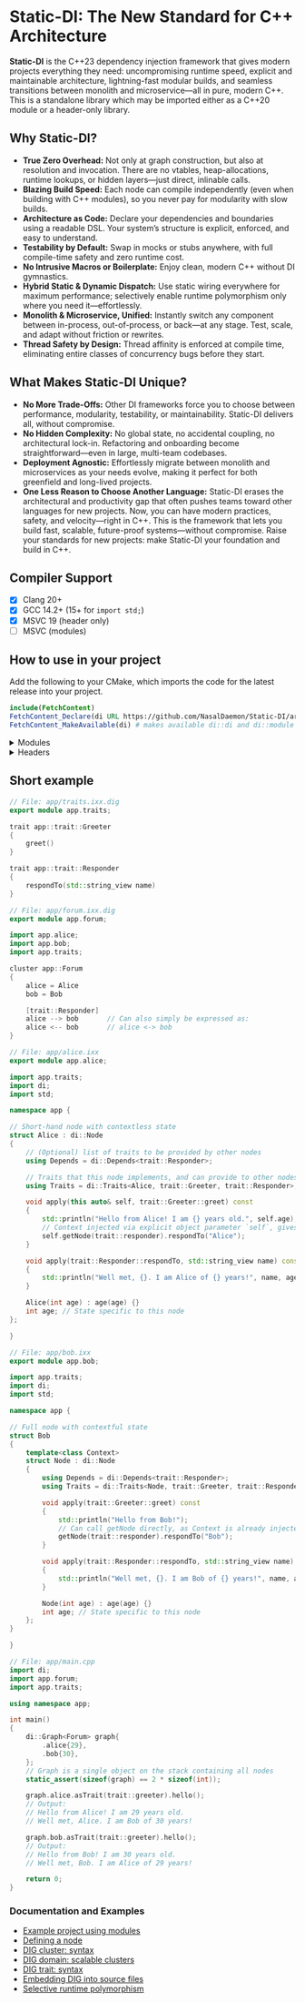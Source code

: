 # Static-DI: The New Standard for C++ Architecture

**Static-DI** is the C++23 dependency injection framework that gives modern projects everything they need: uncompromising runtime speed, explicit and maintainable architecture, lightning-fast modular builds, and seamless transitions between monolith and microservice—all in pure, modern C++. This is a standalone library which may be imported either as a C++20 module or a header-only library.

## Why Static-DI?

- **True Zero Overhead:** Not only at graph construction, but also at resolution and invocation. There are no vtables, heap-allocations, runtime lookups, or hidden layers—just direct, inlinable calls.
- **Blazing Build Speed:** Each node can compile independently (even when building with C++ modules), so you never pay for modularity with slow builds.
- **Architecture as Code:** Declare your dependencies and boundaries using a readable DSL. Your system’s structure is explicit, enforced, and easy to understand.
- **Testability by Default:** Swap in mocks or stubs anywhere, with full compile-time safety and zero runtime cost.
- **No Intrusive Macros or Boilerplate:** Enjoy clean, modern C++ without DI gymnastics.
- **Hybrid Static & Dynamic Dispatch:** Use static wiring everywhere for maximum performance; selectively enable runtime polymorphism only where you need it—effortlessly.
- **Monolith & Microservice, Unified:** Instantly switch any component between in-process, out-of-process, or back—at any stage. Test, scale, and adapt without friction or rewrites.
- **Thread Safety by Design:** Thread affinity is enforced at compile time, eliminating entire classes of concurrency bugs before they start.

## What Makes Static-DI Unique?

- **No More Trade-Offs:** Other DI frameworks force you to choose between performance, modularity, testability, or maintainability. Static-DI delivers all, without compromise.
- **No Hidden Complexity:** No global state, no accidental coupling, no architectural lock-in. Refactoring and onboarding become straightforward—even in large, multi-team codebases.
- **Deployment Agnostic:** Effortlessly migrate between monolith and microservices as your needs evolve, making it perfect for both greenfield and long-lived projects.
- **One Less Reason to Choose Another Language:** Static-DI erases the architectural and productivity gap that often pushes teams toward other languages for new projects. Now, you can have modern practices, safety, and velocity—right in C++. This is the framework that lets you build fast, scalable, future-proof systems—without compromise. Raise your standards for new projects: make Static-DI your foundation and build in C++.

## Compiler Support
- [x] Clang 20+
- [x] GCC 14.2+ (15+ for `import std;`)
- [x] MSVC 19 (header only)
- [ ] MSVC (modules)

## How to use in your project
Add the following to your CMake, which imports the code for the latest release into your project.
```CMake
include(FetchContent)
FetchContent_Declare(di URL https://github.com/NasalDaemon/Static-DI/archive/refs/heads/latest.tar.gz)
FetchContent_MakeAvailable(di) # makes available di::di and di::module
```
<details>
<summary>Modules</summary>

### Modules
You can link the modularized library (so you can `import di;`), with
```CMake
target_link_library(your_modules_lib PUBLIC di::module)
```
To generate module files from the Static-DI DSL (aka dig), use `target_generate_di_modules`.
```CMake
target_generate_di_modules(your_modules_lib
    [MODULE_DIR rel/path=""]
    [GLOB rel/path...]  # explicitly list dirs to search for .ixx.dig files
    [FILES rel/path...] # explicitly list .ixx.dig files
    [EMBED rel/path...] # explicitly list files with embedded dig
)
```
It generates .ixx modules from .ixx.dig files, and .ixx modules from any files listed in EMBED. All generated modules are added to the target.
<details>
<summary>Generating .cpp files for parallel compilation of nodes and faster incremental builds (optional)</summary>

#### Generating .cpp files

To generate {graph}.{node}.cpp files which instantiate your {app.node}:impl implementation partitions for a specified graph, use `target_generate_di_src`. As each {graph}.{node}.cpp will have visibility of all sibling nodes' module interfaces (via its injected Context), it is important for each {app.node} module interface not to define any non-template functions, leaving as much as possible of the implementation in the respective {app.node}:impl implementation partition.

By having each {app.node}:impl implementation instantiated in a separate {graph}.{node}.cpp file, it allows all listed nodes to be compiled in parallel which can greatly speed up compilation. It also means that only one {graph}.{node}.cpp file will need to be recompiled if its respective {app.node}:impl implementation changes, rather than all nodes in the graph, greatly improving incremental build times during development.
```CMake
# Consider enabling LTO for production builds so that inter-node function calls are inlined
set_property(TARGET your_modules_lib PROPERTY INTERPROCEDURAL_OPTIMIZATION TRUE)
# Alternatively, enable LTO for your whole project:
# set(CMAKE_INTERPROCEDURAL_OPTIMIZATION TRUE)

# Generate .cpp files for listed nodes and add them to the target
target_generate_di_src(your_modules_lib
    [ID unique]                                # needed if target_generate_di_src(...) is used more than once with the same GRAPH_MODULE
    [COMMON_MODULES module.name...]            # modules to import in all generated .cpp files for this graph
    [COMMON_HEADERS path/to/header.hpp...]     # headers to include in all generated .cpp files for this graph
    GRAPH_MODULE your.app.cluster              # module containing the root cluster within which each listed node exists
    GRAPH_TYPE   di::Graph<your::app::Cluster> # the type of the graph within which each listed node has a context
    NODES                                      # List of pairs: node.path.from.root.cluster   module.name[:impl]
        apple          your.app.apple:impl
        orange         your.app.orange         # :impl is default implementation parition name, so it can be ommitted
        path.to.pear   your.app.pear:node_impl # :node_impl parition is used instead of :impl
        all, in, one   your.app.all, your.app.in, your.app.one
        # nodes all+in+one to be instantiated in the same generated cpp
)
```
</details>
</details>
<details>
<summary>Headers</summary>

### Headers
You can link the header library (so you can `#include <di/di.hpp>`), with
```CMake
target_link_library(your_headers_lib PUBLIC di::di)
```
To generate header files from the Static-DI DSL (aka dig), use `target_generate_di_headers`.
```CMake
target_generate_di_headers(your_headers_lib
    [INCLUDE_DIR rel/path=""]
    [GLOB rel/path...]  # explicitly list dirs to search for .hxx.dig files
    [FILES rel/path...] # explicitly list .hxx.dig files
    # explicitly list files with embedded dig
    [EMBED rel/input/path full/include/header.hxx]...
)
```
It generates .hxx headers from .hxx.dig files, and header files from any files listed in EMBED. All files generated from .hxx.dig are added to the target with the same include path as the input .hxx.dig files. All generated headers from embed files can be included with `#include "full/include/header.hxx"`
<details>
<summary>Generating .cpp files for parallel compilation of nodes and faster incremental builds (optional)</summary>

#### Generating .cpp files

To generate {graph.node}.cpp files which instantiate your {node}.tpp implementation files for a specified graph, use `target_generate_di_src`. As each {graph.node}.cpp will have visibility of all sibling nodes' headers (via its injected Context), it is important for each {node}.hpp not define any non-template functions, leaving as much of the implementation in the respective {node}.tpp file as possible (which should not be included in any headers).

By having each {node}.tpp implementation instantiated in a separate {graph.node}.cpp file, it allows all listed nodes to be compiled in parallel which can greatly speed up compilation. It also means that only one {graph.node}.cpp file will need to be recompiled if its respective {node}.tpp implementation changes, rather than all nodes in the graph, greatly improving incremental build times during development.
```CMake
# Consider enabling LTO for production builds so that inter-node function calls are inlined
set_property(TARGET your_headers_lib PROPERTY INTERPROCEDURAL_OPTIMIZATION TRUE)
# Alternatively, enable LTO for your whole project:
# set(CMAKE_INTERPROCEDURAL_OPTIMIZATION TRUE)

# Generate .cpp files for listed nodes and add them to the target
target_generate_di_src(your_headers_lib
    [UNITY]                                    # instantiate all nodes in a single .cpp file
    [ID unique]                                # needed if target_generate_di_src(...) is used more than once with the same GRAPH_HEADER
    [COMMON_HEADERS path/to/header.hpp...]     # other headers to include in all generated .cpp files
    GRAPH_HEADER your/app/cluster.hxx          # header containing the root cluster within which each listed node exists
    GRAPH_TYPE   di::Graph<your::app::Cluster> # the type of the graph within which each listed node has a context
    NODES                                      # List of pairs: node.path.from.root.cluster path/to/impl.tpp
        apple          your/app/apple.tpp
        orange         your/app/orange.tpp
        path.to.pear   your/app/pear.tpp
        all, in, one   your/app/all.tpp, your/app/in.tpp, your/app/one.tpp
        # nodes all+in+one to be instantiated in the same generated cpp
)
```
</details>
</details>

## Short example

```cpp
// File: app/traits.ixx.dig
export module app.traits;

trait app::trait::Greeter
{
    greet()
}

trait app::trait::Responder
{
    respondTo(std::string_view name)
}
```
```cpp
// File: app/forum.ixx.dig
export module app.forum;

import app.alice;
import app.bob;
import app.traits;

cluster app::Forum
{
    alice = Alice
    bob = Bob

    [trait::Responder]
    alice --> bob       // Can also simply be expressed as:
    alice <-- bob       // alice <-> bob
}
```
```cpp
// File: app/alice.ixx
export module app.alice;

import app.traits;
import di;
import std;

namespace app {

// Short-hand node with contextless state
struct Alice : di::Node
{
    // (Optional) list of traits to be provided by other nodes
    using Depends = di::Depends<trait::Responder>;

    // Traits that this node implements, and can provide to other nodes
    using Traits = di::Traits<Alice, trait::Greeter, trait::Responder>;

    void apply(this auto& self, trait::Greeter::greet) const
    {
        std::println("Hello from Alice! I am {} years old.", self.age);
        // Context injected via explicit object parameter `self`, gives access to other nodes
        self.getNode(trait::responder).respondTo("Alice");
    }

    void apply(trait::Responder::respondTo, std::string_view name) const
    {
        std::println("Well met, {}. I am Alice of {} years!", name, age);
    }

    Alice(int age) : age(age) {}
    int age; // State specific to this node
};

}
```
```cpp
// File: app/bob.ixx
export module app.bob;

import app.traits;
import di;
import std;

namespace app {

// Full node with contextful state
struct Bob
{
    template<class Context>
    struct Node : di::Node
    {
        using Depends = di::Depends<trait::Responder>;
        using Traits = di::Traits<Node, trait::Greeter, trait::Responder>;

        void apply(trait::Greeter::greet) const
        {
            std::println("Hello from Bob!");
            // Can call getNode directly, as Context is already injected into the state
            getNode(trait::responder).respondTo("Bob");
        }

        void apply(trait::Responder::respondTo, std::string_view name) const
        {
            std::println("Well met, {}. I am Bob of {} years!", name, age);
        }

        Node(int age) : age(age) {}
        int age; // State specific to this node
    };
}

}
```
```cpp
// File: app/main.cpp
import di;
import app.forum;
import app.traits;

using namespace app;

int main()
{
    di::Graph<Forum> graph{
        .alice{29},
        .bob{30},
    };
    // Graph is a single object on the stack containing all nodes
    static_assert(sizeof(graph) == 2 * sizeof(int));

    graph.alice.asTrait(trait::greeter).hello();
    // Output:
    // Hello from Alice! I am 29 years old.
    // Well met, Alice. I am Bob of 30 years!

    graph.bob.asTrait(trait::greeter).hello();
    // Output:
    // Hello from Bob! I am 30 years old.
    // Well met, Bob. I am Alice of 29 years!

    return 0;
}
```

### Documentation and Examples
- [Example project using modules](docs/modules-example.md)
- [Defining a node](docs/node-structure.md)
- [DIG cluster: syntax](docs/cluster-syntax.md)
- [DIG domain: scalable clusters](docs/domain-syntax.md)
- [DIG trait: syntax](docs/trait-syntax.md)
- [Embedding DIG into source files](docs/dig-embed.md)
- [Selective runtime polymorphism](docs/runtime-polymorphism.md)
